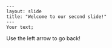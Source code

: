 	---
	layout: slide
	title: "Welcome to our second slide!"
	---
	Your text;
Use the left arrow to go back!
